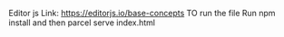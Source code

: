 Editor js
Link: https://editorjs.io/base-concepts
TO run the file 
Run npm install and then parcel serve index.html